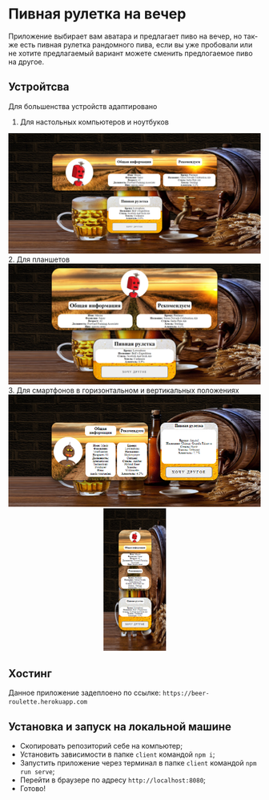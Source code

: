 # Пивная рулетка на вечер

Приложение выбирает вам аватара и предлагает пиво на вечер, но так-же есть пивная рулетка рандомного пива, если вы уже пробовали или не хотите предлагаемый вариант можете сменить предлогаемое пиво на другое.

## Устройтсва

Для большенства устройств адаптировано

1. Для настольных компьютеров и ноутбуков

<div align="center">
  <img src="screenshots/main.png" width="750"/>
</div>
2. Для планшетов
<div align="center">
  <img src="screenshots/tablet.png" width="750"/>
</div>
3. Для смартфонов в горизонтальном и вертикальных положениях
<div align="center">
  <img src="screenshots/phoneHorizontale.png" width="650"/>
  <img src="screenshots/phoneVerticale.png" width="125"/>
</div>

## Хостинг

Данное приложение задеплоено по ссылке: `https://beer-roulette.herokuapp.com`

## Установка и запуск на локальной машине

- Скопировать репозиторий себе на компьютер;
- Установить зависимости в папке `client` командой `npm i`;
- Запустить приложение через терминал в папке `client` командой `npm run serve`;
- Перейти в браузере по адресу `http://localhost:8080`;
- Готово!
